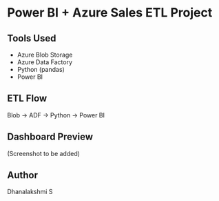 # Power BI + Azure Sales ETL Project

## Tools Used
- Azure Blob Storage
- Azure Data Factory
- Python (pandas)
- Power BI

## ETL Flow
Blob → ADF → Python → Power BI

## Dashboard Preview
(Screenshot to be added)

## Author
Dhanalakshmi S